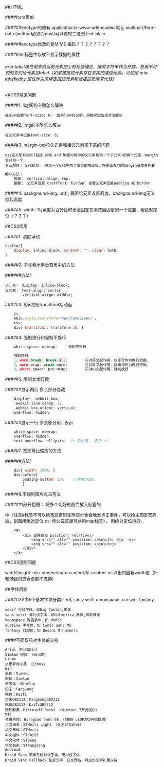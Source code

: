 ##HTML

####form表单

######enctype的值有
    application/x-www-urlencoded    默认
    multipart/form-data             (method必须为post)可以传输二进制
    text-plain                      

######enctype修改的是MIME 编码？？？？？？？？

####html标签中存放不显示数据的属性

###### aria-label属性用来给当前元素加上的标签描述，接受字符串作为参数。是用不可视的方式给元素加label（如果被描述元素存在真实的描述元素，可使用 aria-labelledby 属性作为来绑定描述元素和被描述元素来代替）

  <div aria-label="user.age"></div>


##CSS常见问题

#####1. li之间的空隙怎么解决

    在ul中设置font-size: 0;  如果li中有文字，用绝对定位或浮动解决

#####2. img的空隙怎么解决

    在父元素中设置font-size: 0;


#####3. margin-top将父元素和相邻元素顶下来的问题

    css定义所有相邻(包括 同级 and 嵌套时相邻的父元素和第一个子元素)的两个元素，margin合并为一个
    专业解释： BFC规范， 在同一个BFC中两个毗邻的块级盒，在垂直方向的margin会发生折叠

```javascript
解决方法：
    同级： vertical-align: top;
    嵌套： 父元素设置 overfloat: hidden; 或者父元素设置padding 或 border

```

#####4. background-img: url(); 需要给元素设置高度，background-img无法撑起高度

#####5. width: %;宽度为百分比时无法固定在浏览器固定的一个位置，用绝对定位（？？？）




##CSS常用

#####1. 清除浮动
```javascript
&:after{
    display: inline-block; content: ""; clear: both;
}
```

#####2. 子元素水平垂直居中的方法

######方法1

    子元素： display: inline-block;
    父元素： text-align: center;
            vertical-align: middle;


#####3. 用js控制transform写动画

```javascript
    js:
    oDiv.style.transform='tanslate(20px)';
    css:
    div{ transition: transform 2s; }
```

#####4. 强制换行和强制不换行

```javascript
    white-space: nowrap;     强制不换行

    强制换行
    1、word-break: break-all;        只对英文起作用，以字母作为换行依据。
    2、word-wrap: break-word;        只对英文起作用，以单词作为换行依据。
    3、white-space: pre-wrap;        只对中文起作用，强制换行

```

#####5. 限制文本行数

######显示两行 多余部分隐藏

```javascript
    display: -webkit-box;
    -webkit-line-clamp: 2;
    -webkit-box-orient: vertical;
    overflow: hidden;
```
######显示一行 多余部分用...表示

```javascript
    white-space: nowrap;
    overflow: hidden;
    text-overflow: ellipsis;  /* 超出用...表示 */
```

#####7. 宽高等比缩放的方法

######方法1

```javascript
    div{ width: 100%; }
    div:before{
        padding-bottom: 10%;   //宽度的10%
        }
```

#####8.不规则图片点击写法

######1分开切图： 将多个切好的图片放入<a>标签的<div>中（注意a标签不可以给宽高否则空隙部分也会触发点击事件，可以给主图定宽高后，副图用绝对定位 ps: 师父说这里可以用map标签）， 用绝对定位排好。

        <a>
            <div 设置宽高 position: relative;>
                <img src="" alt="" position: absolute; top: -x;>
                <img src="" alt="" position: absolute;>
            </div>
        </a>



##CSS适配问题

width\height: min-content/max-content/fit-content
css3出的最新width值（IE和低级浏览器全部不支持）


##字体问题

####CSS中5个基本字体分类
    serif, sans-serif, monospace, cursive, fantasy.

    serif 衬线字体，如Big Caslon,宋体
    sans-serif 非衬线字体，如Helvetica,黑体,微软雅黑
    monospace 等宽字体，如 Menlo
    cursive 手写体，如 Comic Sans MS
    fantasy 幻想体，如 Bodoni Ornaments

####不同系统对字体的支持

    Arial (Mac&Win)
    SimSun 宋体 （WinXP）
    Linux
    文泉驿微米黑 （Linux）
    Win
    黑体：SimHei
    宋体：SimSun
    新宋体：NSimSun
    仿宋：FangSong
    楷体：KaiTi
    仿宋GB2312：FangSongGB2312
    楷体GB2312：KaiTiGB2312
    微软雅黑：Microsoft YaHei （Windows 7开始提供）
    Mac
    冬青黑体: Hiragino Sans GB （SNOW LEOPARD开始提供）
    华文细黑：STHeiti Light （又名STXihei）
    华文黑体：STHeiti
    华文楷体：STKaiti
    华文宋体：STSong
    华文仿宋：STFangsong
    Android
    Droid Sans 安卓系统默认字体，无衬线字体
    Droid Sans Fallback 包含汉字，日文假名，韩文的文字扩展支持
